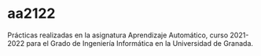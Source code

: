 # aa2122
Prácticas realizadas en la asignatura Aprendizaje Automático, curso 2021-2022 para el Grado de Ingeniería Informática en la Universidad de Granada. 
